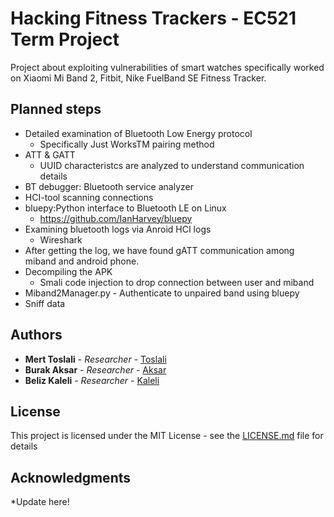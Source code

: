 # Hacking Fitness Trackers - EC521 Term Project 

Project about exploiting vulnerabilities of smart watches specifically worked on Xiaomi Mi Band  2, Fitbit, Nike FuelBand SE Fitness Tracker.
 
## Planned steps 

* Detailed examination of Bluetooth Low Energy protocol
  * Specifically Just WorksTM pairing method
* ATT & GATT 
  * UUID characteristcs are analyzed to understand communication details 
* BT debugger: Bluetooth service analyzer 
* HCI-tool scanning connections 
* bluepy:Python interface to Bluetooth LE on Linux
  * https://github.com/IanHarvey/bluepy
* Examining bluetooth logs via Anroid HCI logs
  * Wireshark
* After getting the log, we have found gATT communication among miband and android phone. 
* Decompiling the APK
  * Smali code injection to drop connection between user and miband 
* Miband2Manager.py - Authenticate to unpaired band using bluepy
* Sniff data



## Authors

* **Mert Toslali** - *Researcher* - [Toslali](https://github.com/mtoslalibu)
* **Burak Aksar** - *Researcher* - [Aksar](https://github.com/aksarburak)
* **Beliz Kaleli** - *Researcher* - [Kaleli](https://github.com/belizkaleli)

## License

This project is licensed under the MIT License - see the [LICENSE.md](LICENSE.md) file for details

## Acknowledgments

*Update here! 
